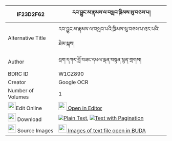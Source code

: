 |IF23D2F62|རབ་བྱུང་མ་རྣམས་ལ་བསླབ་ཁྲིམས་སུ་བཅས་པ། 
| --- | --- 
|Alternative Title |རབ་བྱུང་མ་རྣམས་ལ་བསླབ་པའི་ཁྲིམས་སུ་བཅས་པ་ཐར་པའི་ཐེམ་སྐས།
|Author| བྲག་དཀར་བློ་བཟང་དཔལ་ལྡན་བསྟན་སྙན་གྲགས།
|BDRC ID | W1CZ890
|Creator | Google OCR
|Number of Volumes| 1
|<img width="25" src="https://img.icons8.com/color/25/000000/edit-property.png">Edit Online| [<img width="25" src="https://avatars.githubusercontent.com/u/45091458?s=200&v=4"> Open in Editor](http://editor.openpecha.org/IF23D2F62)
|<img width="25" src="https://img.icons8.com/fluent/48/000000/download-2.png"/>  Download | [![](https://img.icons8.com/color/20/000000/txt.png)Plain Text](https://github.com/Openpecha/IF23D2F62/releases/download/v1/rabjung_ma_nam_la_lab_trim_su__plain_IF23D2F62.zip), [![](https://img.icons8.com/color/20/000000/txt.png)Text with Pagination](https://github.com/Openpecha/IF23D2F62/releases/download/v1/rabjung_ma_nam_la_lab_trim_su__pages_IF23D2F62.zip)
|<img width="25" src="https://img.icons8.com/plasticine/100/000000/pictures-folder.png"/>  Source Images | [<img width="25" src="https://library.bdrc.io/icons/BUDA-small.svg"> Images of text file open in BUDA](https://library.bdrc.io/show/bdr:W1CZ890)